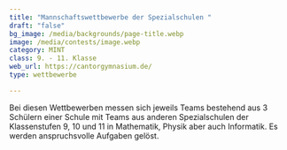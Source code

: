 ```yaml
---
title: "Mannschaftswettbewerbe der Spezialschulen "
draft: "false"
bg_image: /media/backgrounds/page-title.webp
image: /media/contests/image.webp
category: MINT
class: 9. - 11. Klasse
web_url: https://cantorgymnasium.de/
type: wettbewerbe

---
```

Bei diesen Wettbewerben messen sich jeweils Teams bestehend aus 3 Schülern einer Schule mit Teams aus anderen Spezialschulen der Klassenstufen 9, 10 und 11 in Mathematik, Physik aber auch Informatik. Es werden anspruchsvolle Aufgaben gelöst.
